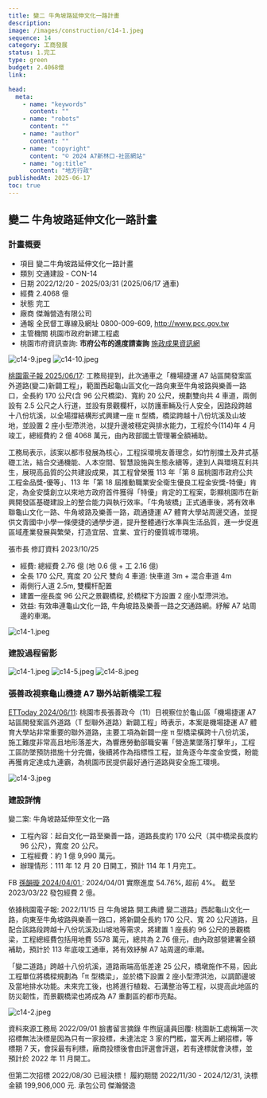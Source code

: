 ```yaml
---
title: 變二 牛角坡路延伸文化一路計畫
description:
image: /images/construction/c14-1.jpeg
sequence: 14
category: 工商發展
status: 1.完工
type: green
budget: 2.4068億
link:

head:
  meta:
    - name: "keywords"
      content: ""
    - name: "robots"
      content: ""
    - name: "author"
      content: ""
    - name: "copyright"
      content: "© 2024 A7新林口-社區網站"
    - name: "og:title"
      content: "地方行政"
publishedAt: 2025-06-17
toc: true
---
```


## 變二 牛角坡路延伸文化一路計畫

### 計畫概要

- 項目 變二牛角坡路延伸文化一路計畫
- 類別 交通建設 - CON-14
- 日期 2022/12/20 - 2025/03/31 (2025/06/17 通車)
- 經費 2.4068 億
- 狀態 完工
- 廠商 傑瀚營造有限公司
- 通報 全民督工專線及網址 0800-009-609, http://www.pcc.gov.tw
- 主管機關 桃園市政府新建工程處
- 桃園市府資訊查詢: **市府公布的進度請查詢** <a href="https://reiso.tycg.gov.tw/governance-progress/12?id=f78eae7a-5f91-469a-9de0-b0de8f79ccd1">施政成果資訊網</a>

![c14-9.jpeg](/images/construction/c14-9.jpeg)
![c14-10.jpeg](/images/construction/c14-10.jpeg)

<a href="https://tyenews.com/2025/06/871555/?utm_source=facebook&utm_medium=jetpack_social&fbclid=IwY2xjawK-c6ZleHRuA2FlbQIxMQBicmlkETFpMjFETzBERVVlclFxN0NnAR5b_cf0k5rufqpAgYQNEC1PcgOcZqbWIh0jgh1OsvWhcl8ZI7LjUNVSLsY2MA_aem_KEwyjTIzjELXBO4W--u7Gg">桃園電子報 2025/06/17</a>:
工務局提到，此次通車之「機場捷運 A7 站區開發案區外道路(變二)新闢工程」，範圍西起龜山區文化一路向東至牛角坡路與樂善一路口，全長約 170 公尺(含 96 公尺橋梁)、寬約 20 公尺，規劃雙向共 4 車道，兩側設有 2.5 公尺之人行道，並設有景觀欄杆，以防護車輛及行人安全，因路段跨越十八份坑溪，以全場撐結構形式興建一座 π 型橋，橋梁跨越十八份坑溪及山坡地，並設置 2 座小型滯洪池，以提升邊坡穩定與排水能力，工程於今(114)年 4 月竣工，總經費約 2 億 4068 萬元，由內政部國土管理署全額補助。

工務局表示，該案以都市發展為核心，工程採環境友善理念，如竹削擋土及井式基礎工法，結合交通機能、人本空間、智慧設施與生態永續等，達到人與環境互利共生，展現高品質的公共建設成果，其工程曾榮獲 113 年「第 8 屆桃園市政府公共工程金品獎-優等」、113 年「第 18 屆推動職業安全衛生優良工程金安獎-特優」肯定，為金安獎創立以來地方政府首件獲得「特優」肯定的工程案，彰顯桃園市在新興開發區基礎建設上的整合能力與執行效率。「牛角坡橋」正式通車後，將有效串聯龜山文化一路、牛角坡路及樂善一路，疏通捷運 A7 體育大學站周邊交通，並提供文青國中小學一條便捷的通學步道，提升整體通行水準與生活品質，進一步促進區域產業發展與繁榮，打造宜居、宜業、宜行的優質城市環境。

張市長 修訂資料 2023/10/25

- 經費: 總經費 2.76 億 (地 0.6 億 + 工 2.16 億)
- 全長 170 公尺, 寬度 20 公尺 雙向 4 車道: 快車道 3m + 混合車道 4m
- 兩側行人道 2.5m, 雙欄杆配置
- 建置一座長度 96 公尺之景觀橋樑, 於橋樑下方設置 2 座小型滯洪池。
- 效益: 有效串連龜山文化一路, 牛角坡路及樂善一路之交通路網。紓解 A7 站周邊的車潮。

![c14-1.jpeg](/images/construction/c14-1.jpeg)

### 建設過程留影

![c14-1.jpeg](/images/construction/c14-4.jpeg)
![c14-5.jpeg](/images/construction/c14-5.jpeg)
![c14-8.jpeg](/images/construction/c14-8.jpeg)

### 張善政視察龜山機捷 A7 聯外站新橋梁工程

<a href="https://www.ettoday.net/news/20240611/2756211.htm#ixzz8ctTp35lF">ETToday 2024/06/11</a>:
桃園市長張善政今（11）日視察位於龜山區「機場捷運 A7 站區開發案區外道路（T 型聯外道路）新闢工程」時表示，本案是機場捷運 A7 體育大學站非常重要的聯外道路，主要工項為新闢一座 π 型橋梁橫跨十八份坑溪，施工難度非常高且地形落差大，為響應勞動部職安署「營造業墜落打擊年」，工程工區防墜預防措施十分完備，後續將作為指標性工程，並角逐今年度金安獎，盼能再獲肯定達成九連霸，為桃園市民提供最好通行道路與安全施工環境。

![c14-3.jpeg](/images/construction/c14-3.jpeg)

### 建設詳情

變二案: 牛角坡路延伸至文化一路

- 工程內容：起自文化一路至樂善一路，道路長度約 170 公尺（其中橋梁長度約 96 公尺），寬度 20 公尺。
- 工程經費：約 1 億 9,990 萬元。
- 辦理情形：111 年 12 月 20 日開工，預計 114 年 1 月完工。

FB <a href="https://www.facebook.com/sun0976315743/posts/pfbid0u8pD1z5ui7oFYY5C6Tpu6rDm12FzAHVuT4uAfEgT3dQ4bhaFGqv7fU3uqT8RyN22l">孫韻璇 2024/04/01 </a>: 2024/04/01 實際進度 54.76%, 超前 4%。 截至 2023/03/22 發包經費 2 億。

依據桃園電子報: 2022/11/15 日 牛角坡路 開工典禮
變二道路」西起龜山文化一路，向東至牛角坡路與樂善一路口，將新闢全長約 170 公尺、寬 20 公尺道路，且配合該路段跨越十八份坑溪及山坡地等需求，將建置 1 座長約 96 公尺的景觀橋梁，工程總經費包括用地費 5578 萬元，總共為 2.76 億元，由內政部營建署全額補助，預計於 113 年底竣工通車，將有效紓解 A7 站周邊的車潮。

「變二道路」跨越十八份坑溪，道路兩端高低差達 25 公尺，橋墩施作不易，因此工程單位將橋樑規劃為「π 型橋梁」，並於橋下設置 2 座小型滯洪池，以調節邊坡及當地排水功能。未來完工後，也將進行植栽、石溝整治等工程，以提高此地區的防災韌性，而景觀橋梁也將成為 A7 重劃區的都市亮點。

![c14-2.jpeg](/images/construction/c14-2.jpeg)

資料來源工務局
2022/09/01 臉書留言摘錄 牛煦庭議員回覆: 桃園新工處稱第一次招標無法決標是因為只有一家投標，未達法定 3 家的門檻，當天再上網招標，等標期 7 天，會採最有利標，廠商投標後會由評選會評選，若有達標就會決標，並預計於 2022 年 11 月開工。

但第二次招標 2022/08/30 已經決標！ 履約期間 2022/11/30 - 2024/12/31, 決標金額 199,906,000 元. 承包公司 傑瀚營造
